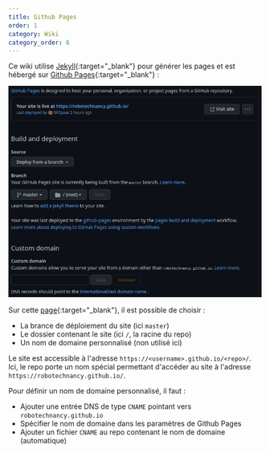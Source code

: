 ```yaml
---
title: Github Pages
order: 1
category: Wiki
category_order: 6
---
```


Ce wiki utilise [Jekyll](https://jekyllrb.com/){:target="_blank"} pour générer les pages et est hébergé sur [Github Pages](https://pages.github.com/){:target="_blank"} :

![Github Pages](/images/Github%20Pages.webp)

Sur cette [page](https://github.com/RobotechNancy/robotechnancy.github.io/settings/pages){:target="_blank"}, il est possible de choisir :
- La brance de déploiement du site (ici `master`)
- Le dossier contenant le site (ici `/`, la racine du repo)
- Un nom de domaine personnalisé (non utilisé ici)

Le site est accessible à l'adresse `https://<username>.github.io/<repo>/`.
Ici, le repo porte un nom spécial permettant d'accéder au site à l'adresse `https://robotechnancy.github.io/`.

Pour définir un nom de domaine personnalisé, il faut :
- Ajouter une entrée DNS de type `CNAME` pointant vers `robotechnancy.github.io`
- Spécifier le nom de domaine dans les paramètres de Github Pages
- Ajouter un fichier `CNAME` au repo contenant le nom de domaine (automatique)
